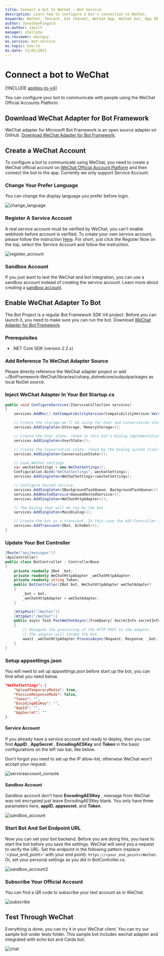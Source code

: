 ```yaml
---
title: Connect a bot to WeChat - Bot Service
description: Learn how to configure a bot's connection to WeChat.
keywords: WeChat, Tencent, bot channel, WeChat App, WeChat bot, App ID, App Secret, credentials
author: JonathanFingold
ms.author: iawilt
manager: shellyha
ms.reviewer: mainguy
ms.service: bot-service
ms.topic: how-to
ms.date: 11/01/2021
---
```


# Connect a bot to WeChat

[!INCLUDE [applies-to-v4](includes/applies-to-v4-current.md)]

You can configure your bot to communicate with people using the WeChat Official Accounts Platform.

## Download WeChat Adapter for Bot Framework

WeChat adapter for Microsoft Bot Framework is an open source adapter on GitHub. [Download WeChat Adapter for Bot Framework](https://github.com/microsoft/BotFramework-WeChat/).

## Create a WeChat Account

To configure a bot to communicate using WeChat, you need to create a WeChat official account on [WeChat Official Account Platform](https://mp.weixin.qq.com/?lang=en_US) and then connect the bot to the app. Currently we only support Service Account.

### Change Your Prefer Language

You can change the display language you prefer before login.

 ![change_language](./media/channels/wechat-change-language.png)

### Register A Service Account

A real service account must be verified by WeChat, you can't enable webhook before account is verified. To create your own service account, please follow the instruction [Here](https://kf.qq.com/product/weixinmp.html#hid=87).
For short, just click the Register Now on the top, select the Service Account and follow the instruction.

 ![register_account](./media/channels/wechat-register-account.png)

### Sandbox Account

If you just want to test the WeChat and bot integration, you can use a sandbox account instead of creating the service account. Learn more about creating a [sandbox account](https://mp.weixin.qq.com/debug/cgi-bin/sandbox?t=sandbox/login).

## Enable WeChat Adapter To Bot

The Bot Project is a regular Bot Framework SDK V4 project. Before you can launch it, you need to make sure you can run the bot. Download [WeChat Adapter for Bot Framework](https://github.com/microsoft/BotFramework-WeChat/).

### Prerequisites

- .NET Core SDK (version 2.2.x)

### Add Reference To WeChat Adapter Source

Please directly reference the WeChat adapter project or add ~/BotFramework-WeChat/libraries/csharp_dotnetcore/outputpackages as local NuGet source.

### Inject WeChat Adapter In Your Bot Startup.cs

```csharp
public void ConfigureServices(IServiceCollection services)
{
    services.AddMvc().SetCompatibilityVersion(CompatibilityVersion.Version_2_2);

    // Create the storage we'll be using for User and Conversation state. (Memory is great for testing purposes.)
    services.AddSingleton<IStorage, MemoryStorage>();

    // Create the User state. (Used in this bot's Dialog implementation.)
    services.AddSingleton<UserState>();

    // Create the Conversation state. (Used by the Dialog system itself.)
    services.AddSingleton<ConversationState>();

    // Load WeChat settings.
    var wechatSettings = new WeChatSettings();
    Configuration.Bind("WeChatSettings", wechatSettings);
    services.AddSingleton<WeChatSettings>(wechatSettings);

    // Configure hosted serivce.
    services.AddSingleton<IBackgroundTaskQueue, BackgroundTaskQueue>();
    services.AddHostedService<QueuedHostedService>();
    services.AddSingleton<WeChatHttpAdapter>();

    // The Dialog that will be run by the bot.
    services.AddSingleton<MainDialog>();

    // Create the bot as a transient. In this case the ASP Controller is expecting an IBot.
    services.AddTransient<IBot, EchoBot>();
}
```

### Update Your Bot Controller

```csharp
[Route("api/messages")]
[ApiController]
public class BotController : ControllerBase
{  
    private readonly IBot _bot;
    private readonly WeChatHttpAdapter _weChatHttpAdapter;
    private readonly string Token;
    public BotController(IBot bot, WeChatHttpAdapter weChatAdapter)
    {
        _bot = bot;
        _weChatHttpAdapter = weChatAdapter;
    }

    [HttpPost("/WeChat")]
    [HttpGet("/WeChat")]
    public async Task PostWeChatAsync([FromQuery] SecretInfo secretInfo)
    {
        // Delegate the processing of the HTTP POST to the adapter.
        // The adapter will invoke the bot.
        await _weChatHttpAdapter.ProcessAsync(Request, Response, _bot, secretInfo);
    }
}
```

### Setup appsettings.json

You will need to set up appsettings.json before start up the bot, you can find what you need below.

```json
"WeChatSettings": {
    "UploadTemporaryMedia": true,
    "PassiveResponseMode": false,
    "Token": "",
    "EncodingAESKey": "",
    "AppId": "",
    "AppSecret": ""
}
```

#### Service Account

If you already have a service account and ready to deploy, then you can find **AppID** , **AppSecret** , **EncodingAESKey** and **Token** in the basic configurations on the left nav bar, like below.

Don't forgot you need to set up the IP allow-list, otherwise WeChat won't accept your request.

 ![serviceaccount_console](./media/channels/wechat-serviceaccount-console.png)

#### Sandbox Account

Sandbox account don't have **EncodingAESKey** , message from WeChat was not encrypted just leave EncodingAESKey blank. You only have three parameters here, **appID**, **appsecret**, and **Token**.

 ![sandbox_account](./media/channels/wechat-sandbox-account.png)

### Start Bot And Set Endpoint URL

Now you can set your bot backend. Before you are doing this, you have to start the bot before you save the settings. WeChat will send you a request to verify the URL.
Set the endpoint in the following pattern (replace '<your_end_point>' with  your end point): `https://<your_end_point>/WeChat`. Or, set your personal settings as you did in BotController.cs.

 ![sandbox_account2](./media/channels/wechat-sandbox-account-2.png)

### Subscribe Your Official Account

You can find a QR code to subscribe your test account as in WeChat.

 ![subscribe](./media/channels/wechat-subscribe.png)

## Test Through WeChat

Everything is done, you can try it in your WeChat client. You can try our sample bot under tests folder. This sample bot includes wechat adapter and integrated with echo bot and Cards bot.

 ![chat](./media/channels/wechat-chat.png)
